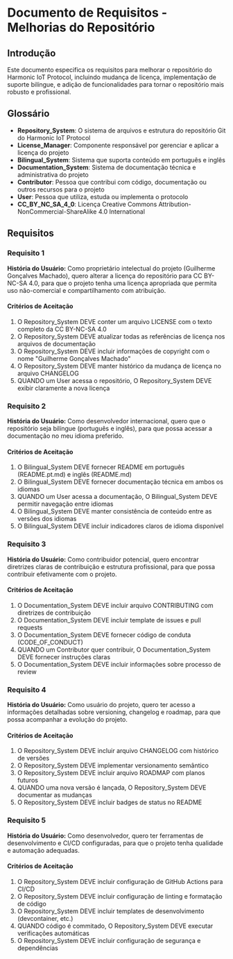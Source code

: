 # Documento de Requisitos - Melhorias do Repositório

## Introdução

Este documento especifica os requisitos para melhorar o repositório do Harmonic IoT Protocol, incluindo mudança de licença, implementação de suporte bilíngue, e adição de funcionalidades para tornar o repositório mais robusto e profissional.

## Glossário

- **Repository_System**: O sistema de arquivos e estrutura do repositório Git do Harmonic IoT Protocol
- **License_Manager**: Componente responsável por gerenciar e aplicar a licença do projeto
- **Bilingual_System**: Sistema que suporta conteúdo em português e inglês
- **Documentation_System**: Sistema de documentação técnica e administrativa do projeto
- **Contributor**: Pessoa que contribui com código, documentação ou outros recursos para o projeto
- **User**: Pessoa que utiliza, estuda ou implementa o protocolo
- **CC_BY_NC_SA_4_0**: Licença Creative Commons Attribution-NonCommercial-ShareAlike 4.0 International

## Requisitos

### Requisito 1

**História do Usuário:** Como proprietário intelectual do projeto (Guilherme Gonçalves Machado), quero alterar a licença do repositório para CC BY-NC-SA 4.0, para que o projeto tenha uma licença apropriada que permita uso não-comercial e compartilhamento com atribuição.

#### Critérios de Aceitação

1. O Repository_System DEVE conter um arquivo LICENSE com o texto completo da CC BY-NC-SA 4.0
2. O Repository_System DEVE atualizar todas as referências de licença nos arquivos de documentação
3. O Repository_System DEVE incluir informações de copyright com o nome "Guilherme Gonçalves Machado"
4. O Repository_System DEVE manter histórico da mudança de licença no arquivo CHANGELOG
5. QUANDO um User acessa o repositório, O Repository_System DEVE exibir claramente a nova licença

### Requisito 2

**História do Usuário:** Como desenvolvedor internacional, quero que o repositório seja bilíngue (português e inglês), para que possa acessar a documentação no meu idioma preferido.

#### Critérios de Aceitação

1. O Bilingual_System DEVE fornecer README em português (README.pt.md) e inglês (README.md)
2. O Bilingual_System DEVE fornecer documentação técnica em ambos os idiomas
3. QUANDO um User acessa a documentação, O Bilingual_System DEVE permitir navegação entre idiomas
4. O Bilingual_System DEVE manter consistência de conteúdo entre as versões dos idiomas
5. O Bilingual_System DEVE incluir indicadores claros de idioma disponível

### Requisito 3

**História do Usuário:** Como contribuidor potencial, quero encontrar diretrizes claras de contribuição e estrutura profissional, para que possa contribuir efetivamente com o projeto.

#### Critérios de Aceitação

1. O Documentation_System DEVE incluir arquivo CONTRIBUTING com diretrizes de contribuição
2. O Documentation_System DEVE incluir template de issues e pull requests
3. O Documentation_System DEVE fornecer código de conduta (CODE_OF_CONDUCT)
4. QUANDO um Contributor quer contribuir, O Documentation_System DEVE fornecer instruções claras
5. O Documentation_System DEVE incluir informações sobre processo de review

### Requisito 4

**História do Usuário:** Como usuário do projeto, quero ter acesso a informações detalhadas sobre versioning, changelog e roadmap, para que possa acompanhar a evolução do projeto.

#### Critérios de Aceitação

1. O Repository_System DEVE incluir arquivo CHANGELOG com histórico de versões
2. O Repository_System DEVE implementar versionamento semântico
3. O Repository_System DEVE incluir arquivo ROADMAP com planos futuros
4. QUANDO uma nova versão é lançada, O Repository_System DEVE documentar as mudanças
5. O Repository_System DEVE incluir badges de status no README

### Requisito 5

**História do Usuário:** Como desenvolvedor, quero ter ferramentas de desenvolvimento e CI/CD configuradas, para que o projeto tenha qualidade e automação adequadas.

#### Critérios de Aceitação

1. O Repository_System DEVE incluir configuração de GitHub Actions para CI/CD
2. O Repository_System DEVE incluir configuração de linting e formatação de código
3. O Repository_System DEVE incluir templates de desenvolvimento (devcontainer, etc.)
4. QUANDO código é commitado, O Repository_System DEVE executar verificações automáticas
5. O Repository_System DEVE incluir configuração de segurança e dependências